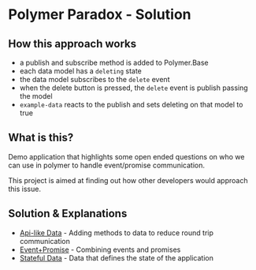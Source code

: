 # Polymer Paradox - Solution

## How this approach works

- a publish and subscribe method is added to Polymer.Base
- each data model has a `deleting` state
- the data model subscribes to the `delete` event
- when the delete button is pressed, the `delete` event is publish passing the model
- `example-data` reacts to the publish and sets deleting on that model to true


## What is this?

Demo application that highlights some open ended questions on who we can use in polymer to handle event/promise communication.

This project is aimed at finding out how other developers would approach this issue.


## Solution & Explanations

- [Api-like Data](https://github.com/filaraujo/polymer-paradox/tree/solution/api-like-data) - Adding methods to data to reduce round trip communication
- [Event+Promise](https://github.com/filaraujo/polymer-paradox/tree/solution/event%2Bpromise) - Combining events and promises
- [Stateful Data](https://github.com/filaraujo/polymer-paradox/tree/solution/stateful-data) - Data that defines the state of the application
